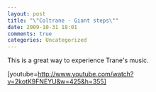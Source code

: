 ```yaml
---
layout: post
title: "\"Coltrane - Giant steps\""
date: 2009-10-31 18:01
comments: true
categories: Uncategorized
---
```

This is a great way to experience Trane's music.

[youtube=http://www.youtube.com/watch?v=2kotK9FNEYU&w=425&h=355]
